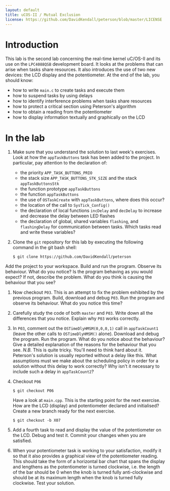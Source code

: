 ```yaml
---
layout: default
title: uCOS-II / Mutual Exclusion
license: https://github.com/DavidKendall/peterson/blob/master/LICENSE
---
```


# Introduction

This lab is the second lab concerning the real-time kernel uC/OS-II
and its use on the `LPC4088QSB` development board. It looks at
the problems that can arise when tasks share resources. It also
introduces the use of two new devices: the LCD display and the
potentiometer. At the end of the lab, you should know:

* how to write `main.c` to create tasks and execute them
* how to suspend tasks by using delays
* how to identify interference problems when
tasks share resources
* how to protect a critical section using Peterson's algorithm
* how to obtain a reading from the potentiometer
* how to display information textually and graphically on the LCD

# In the lab

1.  Make sure that you understand the solution to last week's
exercises. Look at how the `appTaskButtons` task has been added to the
project. In particular, pay attention to the declaration of:
    * the priority `APP_TASK_BUTTONS_PRIO`
    * the stack size `APP_TASK_BUTTONS_STK_SIZE` and the
      stack `appTaskButtonsStk`
    * the function prototype `appTaskButtons`
    * the function `appTaskButtons` 
    * the use of `OSTaskCreate` with `appTaskButtons`,
          where does this occur?
    * the location of the call to `SysTick_Config()`
    * the declaration of local functions `incDelay` and 
          `decDelay` to increase and decrease the delay between
          LED flashes
    * the declaration of global, shared variables `flashing`,
          and `flashingDelay` for communication
          between tasks. Which tasks read and write these variables?

1. Clone the `git` repository for this lab by executing the following
command in the git bash shell:

    ``` shell-session 
    $ git clone https://github.com/DavidKendall/peterson 
    ``` 
Add the project to your workspace. Build and run the program. Observe
its behaviour. What do you notice? Is the program behaving as you
would expect? If not, describe the problem. What do you think is
causing the behaviour that you see?

1. Now checkout `P03`. This is an attempt to fix the problem exhibited
  by the previous program. Build, download and debug `P03`. Run the
  program and observe its behaviour. What do you notice this time?

1. Carefully study the code of both `master` and `P03`. Write down all
  the differences that you notice. Explain why `P03` works correctly.

1. In `P03`, comment out the `OSTimeDlyHMSM(0,0,0,1)` call in 
  `appTaskCount1` (leave the other calls
  to `OSTimeDlyHMSM()` alone). Download and debug the
  program. Run the program. What do you notice about the behaviour?
  Give a detailed explanation of the reasons for the behaviour that
  you see. *N.B.* This is quite tricky. You'll need to think hard
  about it. Peterson's solution is usually reported without a delay
  like this. What assumptions must we make about the scheduling
  policy in order for a solution without this delay to work correctly?
  Why isn't it necessary to include such a delay in `appTaskCount2`?

1. Checkout `P06`

    ```shell-session
    $ git checkout P06
    ```
    Have a look at `main.cpp`. This is the starting point for the
    next exercise. How are the LCD (display) and potentiometer declared
    and initialised? Create a new branch ready for the next exercise.

    ```shell-session
    $ git checkout -b X07
    ```

1. Add a fourth task to read and display the value of the
  potentiometer on the LCD. Debug and test it. Commit your 
  changes when you are satisfied.

1. When your potentiometer task is working to your satisfaction,
  modify it so that it also provides a graphical view of the
  potentiometer reading. This should take the form of a 
  horizontal bar chart that spans the display and lengthens as the
  potentiometer is turned clockwise, i.e. the length of the bar
  should be 0 when the knob is turned fully anti-clockwise and
  should be at its maximum length when the knob is turned fully
  clockwise. Test your solution.
